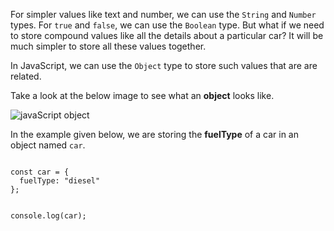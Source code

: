 For simpler values like text and number,
we can use the `String` and `Number` types.
For `true` and `false`,
we can use the `Boolean` type.
But what if we need to store compound values
like all the details about a particular car?
It will be much simpler to store
all these values together.

In JavaScript, we can use
the `Object` type to store such values
that are are related.

Take a look at the below image to see
what an **object** looks like.

![javaScript object](https://ucarecdn.com/ef31d86e-6d8e-4042-96dd-d70a3115adb7/)

In the example given below,
we are storing the **fuelType** of a car
in an object named `car`.

<codeblock language="javascript" type="lesson">
<code>
const car = {
  fuelType: "diesel"
};

console.log(car);
</code>
</codeblock>

